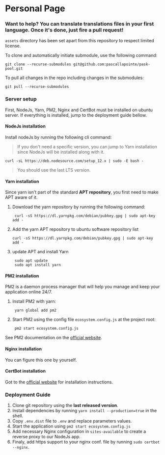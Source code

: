 # Personal Page

### Want to help? You can translate translations files in your first language. Once it's done, just fire a pull request!

`assets` directory has been set apart from this repository to respect limited license.

To clone and automatically initiate submodule, use the following command:

    git clone --recurse-submodules git@github.com:pascallapointe/pask-pool.git

To pull all changes in the repo including changes in the submodules:

    git pull --recurse-submodules

### Server setup
First, NodeJs, Yarn, PM2, Nginx and CertBot must be installed on ubuntu server.
If everything is installed, jump to the deployment guide bellow.

#### NodeJs installation
Install nodeJs by running the following cli command:

>If you don't need a specific version, you can jump to Yarn installation since NodeJs will be installed along with it.

    curl -sL https://deb.nodesource.com/setup_12.x | sudo -E bash -

>You should use the last LTS version.

#### Yarn installation
Since yarn isn't part of the standard **APT repository**, you first need to make APT aware of it.

1. Download the yarn repository by running the following command:

        curl -sS https://dl.yarnpkg.com/debian/pubkey.gpg | sudo apt-key add -

2. Add the yarn APT repository to ubuntu software repository list

       curl -sS https://dl.yarnpkg.com/debian/pubkey.gpg | sudo apt-key add -
       
3. update APT and install Yarn

        sudo apt update
        sudo apt install yarn

#### PM2 installation
PM2 is a daemon process manager that will help you manage and keep your application online 24/7.

1. Install PM2 with yarn:

        yarn global add pm2
        
2. Start PM2 using the config file `ecosystem.config.js` at the project root:

        pm2 start ecosystem.config.js
        
See PM2 documentation on the [official website](https://pm2.keymetrics.io/).

#### Nginx installation

You can figure this one by yourself.

#### CertBot installation

Got to the [official website](https://certbot.eff.org/) for installation instructions.

### Deployment Guide
1. Clone git repository using the **last released version**.
2. Install dependencies by running `yarn install --production=true` in the shell.
3. Copy `.env.dist` file to `.env` and replace parameters values.
4. Start the application using `pm2 start ecosystem.config.js`
5. Add necessary Nginx configuration in `sites-available` to create a reverse proxy to our NodeJs app.
6. Finaly, add https support to your nginx conf. file by running `sudo certbot --nginx`.


